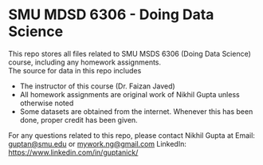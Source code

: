 # SMU MDSD 6306 - Doing Data Science 

This repo stores all files related to SMU MSDS 6306 (Doing Data Science) course, including any homework assignments. </br>
The source for data in this repo includes
* The instructor of this course (Dr. Faizan Javed)
* All homework assignments are original work of Nikhil Gupta unless otherwise noted
* Some datasets are obtained from the internet. Whenever this has been done, proper credit has been given. 

For any questions related to this repo, please contact Nikhil Gupta at 
Email: guptan@smu.edu or mywork.ng@gmail.com 
LinkedIn: https://www.linkedin.com/in/guptanick/

